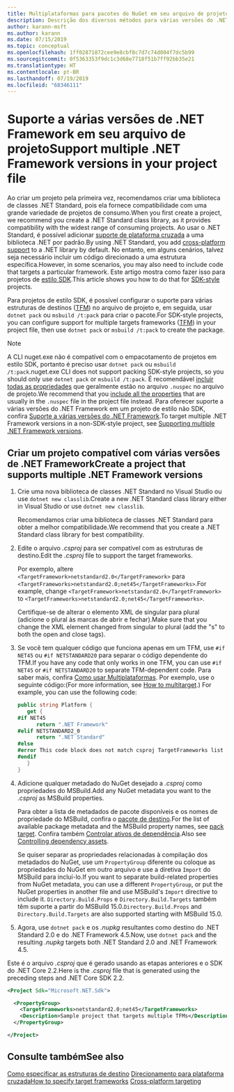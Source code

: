 ```yaml
---
title: Multiplataformas para pacotes do NuGet em seu arquivo de projeto
description: Descrição dos diversos métodos para várias versões do .NET Framework de dentro de um único pacote do NuGet.
author: karann-msft
ms.author: karann
ms.date: 07/15/2019
ms.topic: conceptual
ms.openlocfilehash: 1ff02871872cee9e8cbf8c7d7c74d804f7dc5b99
ms.sourcegitcommit: 0f5363353f9dc1c3d68e7718f51b7ff92bb35e21
ms.translationtype: HT
ms.contentlocale: pt-BR
ms.lasthandoff: 07/19/2019
ms.locfileid: "68346111"
---
```

# <a name="support-multiple-net-framework-versions-in-your-project-file"></a><span data-ttu-id="cf531-103">Suporte a várias versões de .NET Framework em seu arquivo de projeto</span><span class="sxs-lookup"><span data-stu-id="cf531-103">Support multiple .NET Framework versions in your project file</span></span>

<span data-ttu-id="cf531-104">Ao criar um projeto pela primeira vez, recomendamos criar uma biblioteca de classes .NET Standard, pois ela fornece compatibilidade com uma grande variedade de projetos de consumo.</span><span class="sxs-lookup"><span data-stu-id="cf531-104">When you first create a project, we recommend you create a .NET Standard class library, as it provides compatibility with the widest range of consuming projects.</span></span> <span data-ttu-id="cf531-105">Ao usar o .NET Standard, é possível adicionar [suporte de plataforma cruzada](/dotnet/standard/library-guidance/cross-platform-targeting) a uma biblioteca .NET por padrão.</span><span class="sxs-lookup"><span data-stu-id="cf531-105">By using .NET Standard, you add [cross-platform support](/dotnet/standard/library-guidance/cross-platform-targeting) to a .NET library by default.</span></span> <span data-ttu-id="cf531-106">No entanto, em alguns cenários, talvez seja necessário incluir um código direcionado a uma estrutura específica.</span><span class="sxs-lookup"><span data-stu-id="cf531-106">However, in some scenarios, you may also need to include code that targets a particular framework.</span></span> <span data-ttu-id="cf531-107">Este artigo mostra como fazer isso para projetos de [estilo SDK](../resources/check-project-format.md).</span><span class="sxs-lookup"><span data-stu-id="cf531-107">This article shows you how to do that for [SDK-style](../resources/check-project-format.md) projects.</span></span>

<span data-ttu-id="cf531-108">Para projetos de estilo SDK, é possível configurar o suporte para várias estruturas de destinos ([TFM](/dotnet/standard/frameworks)) no arquivo de projeto e, em seguida, usar `dotnet pack` ou `msbuild /t:pack` para criar o pacote.</span><span class="sxs-lookup"><span data-stu-id="cf531-108">For SDK-style projects, you can configure support for multiple targets frameworks ([TFM](/dotnet/standard/frameworks)) in your project file, then use `dotnet pack` or `msbuild /t:pack` to create the package.</span></span>

> [!NOTE]
> <span data-ttu-id="cf531-109">A CLI nuget.exe não é compatível com o empacotamento de projetos em estilo SDK, portanto é preciso usar `dotnet pack` ou `msbuild /t:pack`.</span><span class="sxs-lookup"><span data-stu-id="cf531-109">nuget.exe CLI does not support packing SDK-style projects, so you should only use `dotnet pack` or `msbuild /t:pack`.</span></span> <span data-ttu-id="cf531-110">É recomendável [incluir todas as propriedades](../reference/msbuild-targets.md#pack-target) que geralmente estão no arquivo `.nuspec` no arquivo de projeto.</span><span class="sxs-lookup"><span data-stu-id="cf531-110">We recommend that you [include all the properties](../reference/msbuild-targets.md#pack-target) that are usually in the `.nuspec` file in the project file instead.</span></span> <span data-ttu-id="cf531-111">Para oferecer suporte a várias versões do .NET Framework em um projeto de estilo não SDK, confira [Suporte a várias versões do .NET Framework](supporting-multiple-target-frameworks.md).</span><span class="sxs-lookup"><span data-stu-id="cf531-111">To target multiple .NET Framework versions in a non-SDK-style project, see [Supporting multiple .NET Framework versions](supporting-multiple-target-frameworks.md).</span></span>

## <a name="create-a-project-that-supports-multiple-net-framework-versions"></a><span data-ttu-id="cf531-112">Criar um projeto compatível com várias versões de .NET Framework</span><span class="sxs-lookup"><span data-stu-id="cf531-112">Create a project that supports multiple .NET Framework versions</span></span>

1. <span data-ttu-id="cf531-113">Crie uma nova biblioteca de classes .NET Standard no Visual Studio ou use `dotnet new classlib`.</span><span class="sxs-lookup"><span data-stu-id="cf531-113">Create a new .NET Standard class library either in Visual Studio or use `dotnet new classlib`.</span></span>

   <span data-ttu-id="cf531-114">Recomendamos criar uma biblioteca de classes .NET Standard para obter a melhor compatibilidade.</span><span class="sxs-lookup"><span data-stu-id="cf531-114">We recommend that you create a .NET Standard class library for best compatibility.</span></span>

2. <span data-ttu-id="cf531-115">Edite o arquivo *.csproj* para ser compatível com as estruturas de destino.</span><span class="sxs-lookup"><span data-stu-id="cf531-115">Edit the *.csproj* file to support the target frameworks.</span></span>

   <span data-ttu-id="cf531-116">Por exemplo, altere `<TargetFramework>netstandard2.0</TargetFramework>` para `<TargetFrameworks>netstandard2.0;net45</TargetFrameworks>`.</span><span class="sxs-lookup"><span data-stu-id="cf531-116">For example, change `<TargetFramework>netstandard2.0</TargetFramework>` to `<TargetFrameworks>netstandard2.0;net45</TargetFrameworks>`.</span></span>

   <span data-ttu-id="cf531-117">Certifique-se de alterar o elemento XML de singular para plural (adicione o plural às marcas de abrir e fechar).</span><span class="sxs-lookup"><span data-stu-id="cf531-117">Make sure that you change the XML element changed from singular to plural (add the "s" to both the open and close tags).</span></span>

3. <span data-ttu-id="cf531-118">Se você tem qualquer código que funciona apenas em um TFM, use `#if NET45` ou `#if NETSTANDARD20` para separar o código dependente do TFM.</span><span class="sxs-lookup"><span data-stu-id="cf531-118">If you have any code that only works in one TFM, you can use `#if NET45` or `#if NETSTANDARD20` to separate TFM-dependent code.</span></span> <span data-ttu-id="cf531-119">Para saber mais, confira [Como usar Multiplataformas](/dotnet/core/tutorials/libraries#how-to-multitarget). Por exemplo, use o seguinte código:</span><span class="sxs-lookup"><span data-stu-id="cf531-119">(For more information, see [How to multitarget](/dotnet/core/tutorials/libraries#how-to-multitarget).) For example, you can use the following code:</span></span>

   ```csharp
   public string Platform {
      get {
   #if NET45
         return ".NET Framework"
   #elif NETSTANDARD2_0
         return ".NET Standard"
   #else
   #error This code block does not match csproj TargetFrameworks list
   #endif
      }
   }
   ```

4. <span data-ttu-id="cf531-120">Adicione qualquer metadado do NuGet desejado a *.csproj* como propriedades do MSBuild.</span><span class="sxs-lookup"><span data-stu-id="cf531-120">Add any NuGet metadata you want to the *.csproj* as MSBuild properties.</span></span>

   <span data-ttu-id="cf531-121">Para obter a lista de metadados de pacote disponíveis e os nomes de propriedade do MSBuild, confira o [pacote de destino](../reference/msbuild-targets.md#pack-target).</span><span class="sxs-lookup"><span data-stu-id="cf531-121">For the list of available package metadata and the MSBuild property names, see [pack target](../reference/msbuild-targets.md#pack-target).</span></span> <span data-ttu-id="cf531-122">Confira também [Controlar ativos de dependência](../consume-packages/package-references-in-project-files.md#controlling-dependency-assets).</span><span class="sxs-lookup"><span data-stu-id="cf531-122">Also see [Controlling dependency assets](../consume-packages/package-references-in-project-files.md#controlling-dependency-assets).</span></span>

   <span data-ttu-id="cf531-123">Se quiser separar as propriedades relacionadas à compilação dos metadados do NuGet, use um `PropertyGroup` diferente ou coloque as propriedades do NuGet em outro arquivo e use a diretiva `Import` do MSBuild para incluí-lo.</span><span class="sxs-lookup"><span data-stu-id="cf531-123">If you want to separate build-related properties from NuGet metadata, you can use a different `PropertyGroup`, or put the NuGet properties in another file and use MSBuild's `Import` directive to include it.</span></span> <span data-ttu-id="cf531-124">`Directory.Build.Props` e `Directory.Build.Targets` também têm suporte a partir do MSBuild 15.0.</span><span class="sxs-lookup"><span data-stu-id="cf531-124">`Directory.Build.Props` and `Directory.Build.Targets` are also supported starting with MSBuild 15.0.</span></span>

5. <span data-ttu-id="cf531-125">Agora, use `dotnet pack` e os *.nupkg* resultantes como destino do .NET Standard 2.0 e do .NET Framework 4.5.</span><span class="sxs-lookup"><span data-stu-id="cf531-125">Now, use `dotnet pack` and the resulting *.nupkg* targets both .NET Standard 2.0 and .NET Framework 4.5.</span></span>

<span data-ttu-id="cf531-126">Este é o arquivo *.csproj* que é gerado usando as etapas anteriores e o SDK do .NET Core 2.2.</span><span class="sxs-lookup"><span data-stu-id="cf531-126">Here is the *.csproj* file that is generated using the preceding steps and .NET Core SDK 2.2.</span></span>

```xml
<Project Sdk="Microsoft.NET.Sdk">

  <PropertyGroup>
    <TargetFrameworks>netstandard2.0;net45</TargetFrameworks>
    <Description>Sample project that targets multiple TFMs</Description>
  </PropertyGroup>

</Project>
```

## <a name="see-also"></a><span data-ttu-id="cf531-127">Consulte também</span><span class="sxs-lookup"><span data-stu-id="cf531-127">See also</span></span>

<span data-ttu-id="cf531-128">[Como especificar as estruturas de destino](/dotnet/standard/frameworks#how-to-specify-target-frameworks)
[Direcionamento para plataforma cruzada](/dotnet/standard/library-guidance/cross-platform-targeting)</span><span class="sxs-lookup"><span data-stu-id="cf531-128">[How to specify target frameworks](/dotnet/standard/frameworks#how-to-specify-target-frameworks)
[Cross-platform targeting](/dotnet/standard/library-guidance/cross-platform-targeting)</span></span>

